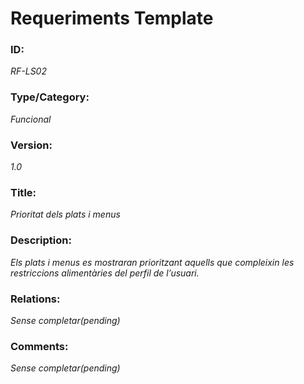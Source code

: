 # Requeriments Template

### ID: 
_RF-LS02_

### Type/Category:
_Funcional_

### Version:
_1.0_

### Title: 
_Prioritat dels plats i menus_

### Description: 
_Els plats i menus es mostraran prioritzant aquells que compleixin les restriccions alimentàries del perfil de l’usuari._

### Relations: 
_Sense completar(pending)_

### Comments: 
_Sense completar(pending)_
